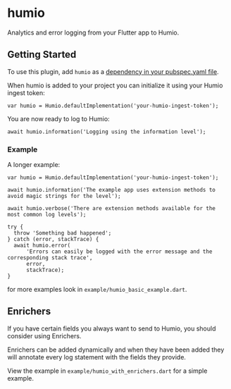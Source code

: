# humio

Analytics and error logging from your Flutter app to Humio.

## Getting Started

To use this plugin, add `humio` as a [dependency in your pubspec.yaml file](https://flutter.dev/platform-plugins/).

When humio is added to your project you can initialize it using your Humio ingest token:
```
var humio = Humio.defaultImplementation('your-humio-ingest-token');
```

You are now ready to log to Humio:

```
await humio.information('Logging using the information level');
```

### Example

A longer example:

```
var humio = Humio.defaultImplementation('your-humio-ingest-token');

await humio.information('The example app uses extension methods to avoid magic strings for the level');

await humio.verbose('There are extension methods available for the most common log levels');

try {
  throw 'Something bad happened';
} catch (error, stackTrace) {
  await humio.error(
      'Errors can easily be logged with the error message and the corresponding stack trace',
      error,
      stackTrace);
}
```

for more examples look in `example/humio_basic_example.dart`.

## Enrichers

If you have certain fields you always want to send to Humio, you should consider using Enrichers.

Enrichers can be added dynamically and when they have been added they will annotate every log statement with the fields they provide.

View the example in `example/humio_with_enrichers.dart` for a simple example.